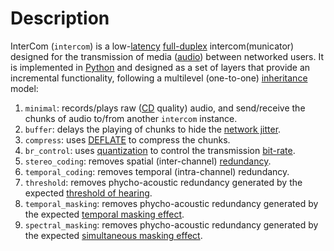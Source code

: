# Description

InterCom (`intercom`) is a low-[latency](https://en.wikipedia.org/wiki/Latency_(engineering)) [full-duplex](https://en.wikipedia.org/wiki/Duplex_(telecommunications)#FULL-DUPLEX) intercom(municator) designed for the transmission of media ([audio](https://en.wikipedia.org/wiki/Digital_audio)) between networked users. It is implemented in [Python](https://www.python.org/) and designed as a set of layers that provide an incremental functionality, following a multilevel (one-to-one) [inheritance](https://en.wikipedia.org/wiki/Inheritance_(object-oriented_programming)) model:

1. `minimal`: records/plays raw ([CD](https://en.wikipedia.org/wiki/Compact_disc#Audio_CD) quality) audio, and send/receive the chunks of audio to/from another `intercom` instance.
2. `buffer`: delays the playing of chunks to hide the [network jitter](https://en.wikipedia.org/wiki/Packet_delay_variation).
3. `compress`: uses [DEFLATE](https://en.wikipedia.org/wiki/Deflate) to compress the chunks.
4. `br_control`: uses [quantization](https://en.wikipedia.org/wiki/Quantization_(signal_processing)) to control the transmission [bit-rate](https://en.wikipedia.org/wiki/Bit_rate).
5. `stereo_coding`: removes spatial (inter-channel) [redundancy](https://en.wikipedia.org/wiki/Redundancy_(information_theory)).
6. `temporal_coding`: removes temporal (intra-channel) redundancy.
7. `threshold`: removes phycho-acoustic redundancy generated by the expected [threshold of hearing](https://en.wikipedia.org/wiki/Psychoacoustics#Limits_of_perception).
8. `temporal_masking`: removes phycho-acoustic redundancy generated by the expected [temporal masking effect](https://en.wikipedia.org/wiki/Auditory_masking#Temporal_masking).
9. `spectral_masking`: removes phycho-acoustic redundancy generated by the expected [simultaneous masking effect](https://en.wikipedia.org/wiki/Auditory_masking#Simultaneous_masking).
